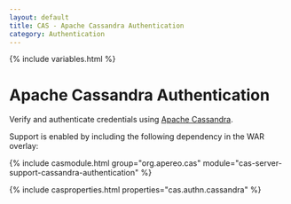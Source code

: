 ```yaml
---
layout: default
title: CAS - Apache Cassandra Authentication
category: Authentication
---
```

{% include variables.html %}


# Apache Cassandra Authentication

Verify and authenticate credentials using [Apache Cassandra](http://cassandra.apache.org/).

Support is enabled by including the following dependency in the WAR overlay:

{% include casmodule.html group="org.apereo.cas" module="cas-server-support-cassandra-authentication" %}

{% include casproperties.html properties="cas.authn.cassandra" %}

